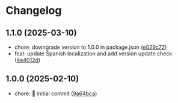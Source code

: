 # Changelog

## 1.1.0 (2025-03-10)

* chore: downgrade version to 1.0.0 in package.json ([e029c72](https://github.com/vuejsco/vscode-vuejs-commander/commit/e029c72))
* feat: update Spanish localization and add version update check ([4e4012d](https://github.com/vuejsco/vscode-vuejs-commander/commit/4e4012d))

## 1.0.0 (2025-02-10)

* chore: :tada: initial commit ([9a64bca](https://github.com/vuejsco/vscode-vuejs-commander/commit/9a64bca))
